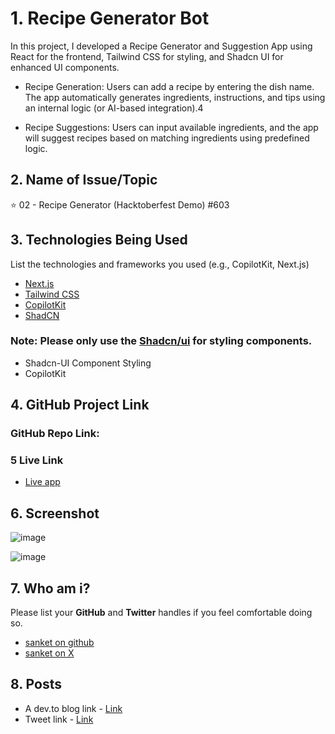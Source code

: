 
# 1. Recipe Generator Bot
In this project, I developed a Recipe Generator and Suggestion App using React for the frontend, Tailwind CSS for styling, and Shadcn UI for enhanced UI components.
- Recipe Generation:
Users can add a recipe by entering the dish name. The app automatically generates ingredients, instructions, and tips using an internal logic (or AI-based integration).4

- Recipe Suggestions:
Users can input available ingredients, and the app will suggest recipes based on matching ingredients using predefined logic.

## 2. Name of Issue/Topic

⭐ 02 - Recipe Generator (Hacktoberfest Demo)  #603

## 3. Technologies Being Used

List the technologies and frameworks you used (e.g., CopilotKit, Next.js)
- [Next.js](https://nextjs.org)
- [Tailwind CSS](https://tailwindcss.com)
- [CopilotKit](https://copilotkit.ai)
- [ShadCN](https://ui.shadcn.com)

### Note: Please only use the [Shadcn/ui]([https://v0.dev/docs](https://ui.shadcn.com/docs/installation)) for styling components.

- Shadcn-UI Component Styling
- CopilotKit

## 4. GitHub Project Link

### GitHub Repo Link: 

### 5 Live Link

- [Live app]()
 
## 6. Screenshot

![image](https://github.com/user-attachments/assets/73a331d4-e6c0-4303-82da-2558d106f4bf)

![image](https://github.com/user-attachments/assets/22388ceb-6ef6-4e6f-a2e4-34f9ebe43105)


## 7. Who am i?

Please list your **GitHub** and **Twitter** handles if you feel comfortable doing so. 

- [sanket on github](https://github.com/sanketshinde3001)
- [sanket on X](https://x.com/sanketshinde04)

## 8. Posts

- A dev.to blog link - [Link](https://dev.to/sanketshinde/recipe-generator-powered-by-copilotkit-chatbot-2nl0)
- Tweet link - [Link](https://x.com/sanketshinde04/status/1845898967038521511)

